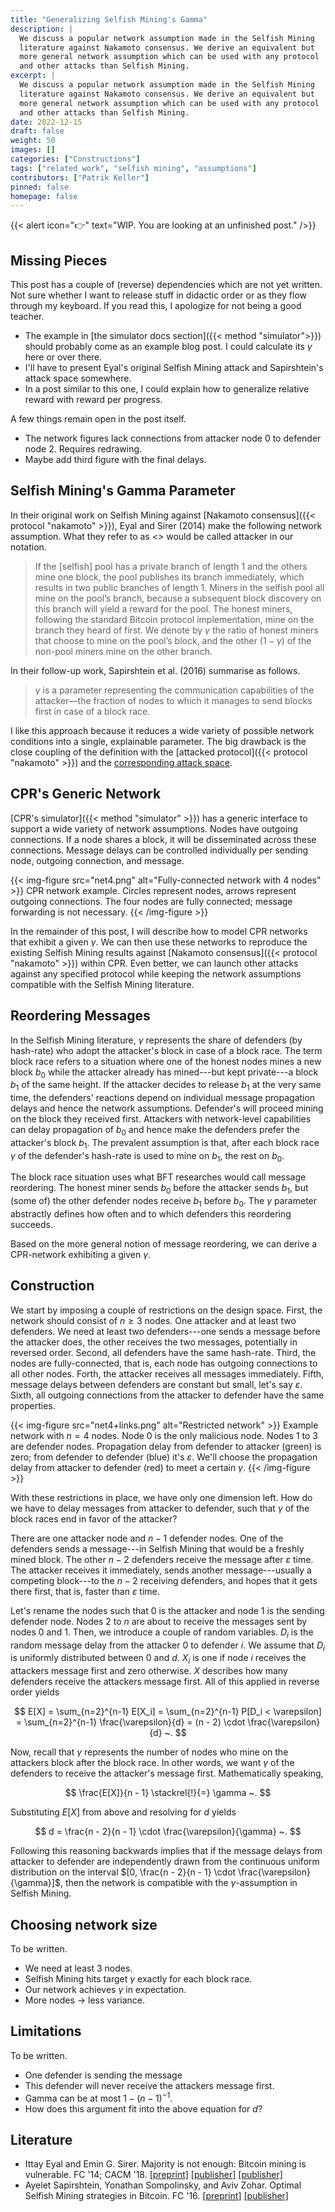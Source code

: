```yaml
---
title: "Generalizing Selfish Mining's Gamma"
description: |
  We discuss a popular network assumption made in the Selfish Mining
  literature against Nakamoto consensus. We derive an equivalent but
  more general network assumption which can be used with any protocol
  and other attacks than Selfish Mining.
excerpt: |
  We discuss a popular network assumption made in the Selfish Mining
  literature against Nakamoto consensus. We derive an equivalent but
  more general network assumption which can be used with any protocol
  and other attacks than Selfish Mining.
date: 2022-12-15
draft: false
weight: 50
images: []
categories: ["Constructions"]
tags: ["related work", "selfish mining", "assumptions"]
contributors: ["Patrik Keller"]
pinned: false
homepage: false
---
```


{{< alert icon="👉" text="WIP. You are looking at an unfinished post." />}}

## Missing Pieces

This post has a couple of (reverse) dependencies which are not yet written.
Not sure whether I want to release stuff in didactic order or as they
flow through my keyboard. If you read this, I apologize for not being a
good teacher.

* The example in [the simulator docs section]({{< method "simulator">}})
should probably come as an example blog post. I could calculate its
$\gamma$ here or over there.
* I'll have to present Eyal's original Selfish Mining attack and
Sapirshtein's attack space somewhere.
* In a post similar to this one, I could explain how to generalize
relative reward with reward per progress.

A few things remain open in the post itself.

* The network figures lack connections from attacker node 0 to defender
node 2. Requires redrawing.
* Maybe add third figure with the final delays.

## Selfish Mining's Gamma Parameter

In their original work on Selfish Mining against [Nakamoto
consensus]({{< protocol "nakamoto" >}}), Eyal and Sirer (2014) make the
following network assumption. What they refer to as *<<selfish pool>>*
would be called attacker in our notation.

> If the [selfish] pool has a private branch of length 1 and the others
mine one block, the pool publishes its branch immediately, which results
in two public branches of length 1. Miners in the selfish pool all mine
on the pool’s branch, because a subsequent block discovery on this
branch will yield a reward for the pool. The honest miners, following
the standard Bitcoin protocol implementation, mine on the branch they
heard of first. We denote by $\gamma$ the ratio of honest miners that
choose to mine on the pool’s block, and the other $(1 - \gamma)$ of the
non-pool miners mine on the other branch.

In their follow-up work, Sapirshtein et al. (2016) summarise as follows.

> $\gamma$ is a parameter representing the communication capabilities of
the attacker—the fraction of nodes to which it manages to send blocks
first in case of a block race.

I like this approach because it reduces a wide variety of possible
network conditions into a single, explainable parameter. The big
drawback is the close coupling of the definition with the [attacked
protocol]({{< protocol "nakamoto" >}}) and the [corresponding attack
space](#missing-pieces).

## CPR's Generic Network

[CPR's simulator]({{< method "simulator" >}}) has a generic interface to
support a wide variety of network assumptions. Nodes have outgoing
connections. If a node shares a block, it will be disseminated across
these connections. Message delays can be controlled individually per
sending node, outgoing connection, and message.

{{< img-figure src="net4.png" alt="Fully-connected network with 4 nodes" >}}
CPR network example. Circles represent nodes, arrows represent outgoing
connections. The four nodes are fully connected; message forwarding is
not necessary.
{{< /img-figure >}}

In the remainder of this post, I will describe how to model CPR networks
that exhibit a given $\gamma.$ We can then use these networks to
reproduce the existing Selfish Mining results against [Nakamoto
consensus]({{< protocol "nakamoto" >}}) within CPR. Even better, we can
launch other attacks against any specified protocol while keeping the
network assumptions compatible with the Selfish Mining literature.

## Reordering Messages

In the Selfish Mining literature, $\gamma$ represents the share of
defenders (by hash-rate) who adopt the attacker's block in case of a
block race. The term block race refers to a situation where one of the
honest nodes mines a new block $b_0$ while the attacker already has
mined---but kept private---a block $b_1$ of the same height. If the
attacker decides to release $b_1$ at the very same time, the defenders'
reactions depend on individual message propagation delays and hence the
network assumptions. Defender's will proceed mining on the block they
received first. Attackers with network-level capabilities can delay
propagation of $b_0$ and hence make the defenders prefer the attacker's
block $b_1$. The prevalent assumption is that, after each block race
$\gamma$ of the defender's hash-rate is used to mine on $b_1$, the rest
on $b_0$.

The block race situation uses what BFT researches would call message
reordering. The honest miner sends $b_0$ before the attacker sends
$b_1$, but (some of) the other defender nodes receive $b_1$ before $b_0$.
The $\gamma$ parameter abstractly defines how often and to which
defenders this reordering succeeds.

Based on the more general notion of message reordering, we can derive a
CPR-network exhibiting a given $\gamma.$

## Construction

We start by imposing a couple of restrictions on the design space.
First, the network should consist of $n \geq 3$ nodes. One attacker and
at least two defenders. We need at least two defenders---one sends a
message before the attacker does, the other receives the two messages,
potentially in reversed order. Second, all defenders have the same
hash-rate. Third, the nodes are fully-connected, that is, each node has
outgoing connections to all other nodes. Forth, the attacker receives
all messages immediately. Fifth, message delays between defenders are
constant but small, let's say $\varepsilon$. Sixth, all outgoing
connections from the attacker to defender have the same properties.

{{< img-figure src="net4+links.png" alt="Restricted network" >}}
Example network with $n = 4$ nodes. Node 0 is the only malicious node.
Nodes 1 to 3 are defender nodes. Propagation delay from defender to
attacker (green) is zero; from defender to defender (blue) it's
$\varepsilon$. We'll choose the propagation delay from attacker to
defender (red) to meet a certain $\gamma$.
{{< /img-figure >}}

With these restrictions in place, we have only one dimension left. How
do we have to delay messages from attacker to defender, such that
$\gamma$ of the block races end in favor of the attacker?

There are one attacker node and $n - 1$ defender nodes. One of the
defenders sends a message---in Selfish Mining that would be a freshly
mined block. The other $n - 2$ defenders receive the message after
$\varepsilon$ time. The attacker receives it immediately, sends another
message---usually a competing block---to the $n-2$ receiving defenders,
and hopes that it gets there first, that is, faster than $\varepsilon$
time.

Let's rename the nodes such that $0$ is the attacker and node $1$ is the
sending defender node. Nodes $2$ to $n$ are about to receive the
messages sent by nodes $0$ and $1$. Then, we introduce a couple of
random variables. $D_i$ is the random message delay from the attacker
$0$ to defender $i$. We assume that $D_i$ is uniformly distributed
between $0$ and $d$. $X_i$ is one if node $i$ receives the attackers
message first and zero otherwise. $X$ describes how many defenders
receive the attackers message first. All of this applied in reverse
order yields

$$
E[X]
  = \sum_{n=2}^{n-1} E[X_i]
  = \sum_{n=2}^{n-1} P[D_i < \varepsilon]
  = \sum_{n=2}^{n-1} \frac{\varepsilon}{d}
  = (n - 2) \cdot \frac{\varepsilon}{d}
  ~.
$$

Now, recall that $\gamma$ represents the number of nodes who mine on the
attackers block after the block race. In other words, we want $\gamma$
of the defenders to receive the attacker's message first. Mathematically
speaking,

$$
\frac{E[X]}{n - 1} \stackrel{!}{=} \gamma ~.
$$

Substituting $E[X]$ from above and resolving for $d$ yields

$$
d = \frac{n - 2}{n - 1} \cdot \frac{\varepsilon}{\gamma} ~.
$$

Following this reasoning backwards implies that if the message delays
from attacker to defender are independently drawn from the continuous
uniform distribution on the interval $[0, \frac{n - 2}{n - 1} \cdot
\frac{\varepsilon}{\gamma}]$, then the network is compatible with the
$\gamma$-assumption in Selfish Mining.

## Choosing network size

To be written.

* We need at least 3 nodes.
* Selfish Mining hits target $\gamma$ exactly for each block race.
* Our network achieves $\gamma$ in expectation.
* More nodes $\rightarrow$ less variance.

## Limitations

To be written.

* One defender is sending the message
* This defender will never receive the attackers message first.
* Gamma can be at most $1 - (n-1)^{-1}$.
* How does this argument fit into the above equation for $d$?

## Literature

* Ittay Eyal and Emin G. Sirer. Majority is not enough: Bitcoin mining
is vulnerable. FC '14; CACM '18.
[[preprint]](https://arxiv.org/abs/1311.0243)
[[publisher]](https://link.springer.com/chapter/10.1007/978-3-662-45472-5_28)
[[publisher]](https://dl.acm.org/doi/abs/10.1145/3212998)
* Ayelet Sapirshtein, Yonathan Sompolinsky, and Aviv Zohar. Optimal
Selfish Mining strategies in Bitcoin. FC '16.
[[preprint]](https://arxiv.org/abs/1507.06183)
[[publisher]](https://link.springer.com/chapter/10.1007/978-3-662-54970-4_30)
